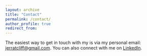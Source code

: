 ```yaml
---
layout: archive
title: "Contact"
permalink: /contact/
author_profile: true
redirect_from:
---
```


The easiest way to get in touch with my is via my personal email: [jerratcliff@gmail.com](mailto:jerratcliff@gmail.com). You can also connect with me on [LinkedIn](https://www.linkedin.com/in/jeremy-ratcliff-757905104/).